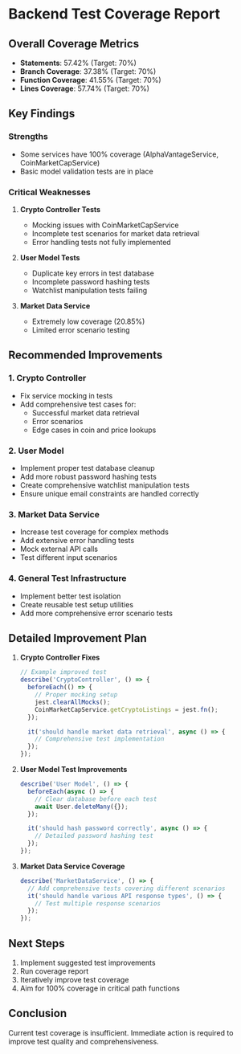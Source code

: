 # Backend Test Coverage Report

## Overall Coverage Metrics
- **Statements**: 57.42% (Target: 70%)
- **Branch Coverage**: 37.38% (Target: 70%)
- **Function Coverage**: 41.55% (Target: 70%)
- **Lines Coverage**: 57.74% (Target: 70%)

## Key Findings

### Strengths
- Some services have 100% coverage (AlphaVantageService, CoinMarketCapService)
- Basic model validation tests are in place

### Critical Weaknesses
1. **Crypto Controller Tests**
   - Mocking issues with CoinMarketCapService
   - Incomplete test scenarios for market data retrieval
   - Error handling tests not fully implemented

2. **User Model Tests**
   - Duplicate key errors in test database
   - Incomplete password hashing tests
   - Watchlist manipulation tests failing

3. **Market Data Service**
   - Extremely low coverage (20.85%)
   - Limited error scenario testing

## Recommended Improvements

### 1. Crypto Controller
- Fix service mocking in tests
- Add comprehensive test cases for:
  * Successful market data retrieval
  * Error scenarios
  * Edge cases in coin and price lookups

### 2. User Model
- Implement proper test database cleanup
- Add more robust password hashing tests
- Create comprehensive watchlist manipulation tests
- Ensure unique email constraints are handled correctly

### 3. Market Data Service
- Increase test coverage for complex methods
- Add extensive error handling tests
- Mock external API calls
- Test different input scenarios

### 4. General Test Infrastructure
- Implement better test isolation
- Create reusable test setup utilities
- Add more comprehensive error scenario tests

## Detailed Improvement Plan

1. **Crypto Controller Fixes**
   ```javascript
   // Example improved test
   describe('CryptoController', () => {
     beforeEach(() => {
       // Proper mocking setup
       jest.clearAllMocks();
       CoinMarketCapService.getCryptoListings = jest.fn();
     });

     it('should handle market data retrieval', async () => {
       // Comprehensive test implementation
     });
   });
   ```

2. **User Model Test Improvements**
   ```javascript
   describe('User Model', () => {
     beforeEach(async () => {
       // Clear database before each test
       await User.deleteMany({});
     });

     it('should hash password correctly', async () => {
       // Detailed password hashing test
     });
   });
   ```

3. **Market Data Service Coverage**
   ```javascript
   describe('MarketDataService', () => {
     // Add comprehensive tests covering different scenarios
     it('should handle various API response types', () => {
       // Test multiple response scenarios
     });
   });
   ```

## Next Steps
1. Implement suggested test improvements
2. Run coverage report
3. Iteratively improve test coverage
4. Aim for 100% coverage in critical path functions

## Conclusion
Current test coverage is insufficient. Immediate action is required to improve test quality and comprehensiveness.